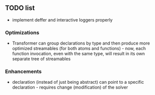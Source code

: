 ## TODO list

* implement deffer and interactive loggers properly

### Optimizations

* Transformer can group declarations by type and then produce more optimized streamables (for both atoms and functions) - now, each function invocation, even with the same type, will result in its own separate tree of streamables

### Enhancements

* declaration (instead of just being abstract) can point to a specific declaration - requires change (modification) of the solver